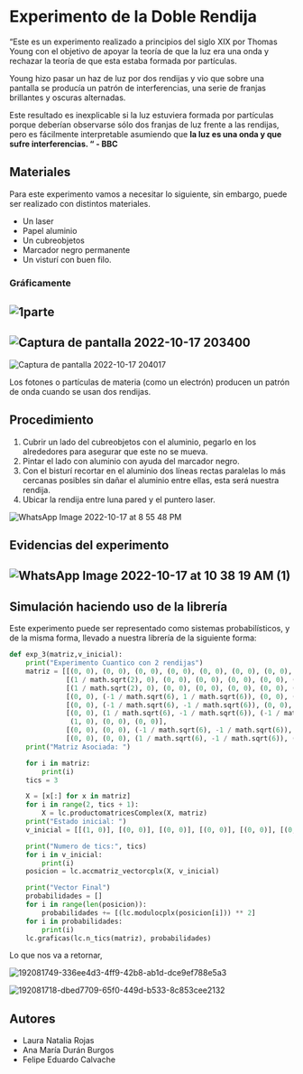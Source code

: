 # Experimento de la Doble Rendija

“Este es un experimento realizado a principios del siglo XIX por Thomas Young con el objetivo de apoyar la teoría de que la luz era una onda y rechazar la teoría de que esta estaba formada por partículas. 

Young hizo pasar un haz de luz por dos rendijas y vio que sobre una pantalla se producía un patrón de interferencias, una serie de franjas brillantes y oscuras alternadas.

Este resultado es inexplicable si la luz estuviera formada por partículas porque deberían observarse sólo dos franjas de luz frente a las rendijas, pero es fácilmente interpretable asumiendo que **la luz es una onda y que sufre interferencias. “ - BBC**

## Materiales
Para este experimento vamos a necesitar lo siguiente, sin embargo, puede ser realizado con distintos materiales.

- Un laser
- Papel aluminio
- Un cubreobjetos
- Marcador negro permanente
- Un visturí con buen filo.

### Gráficamente
![1parte](https://user-images.githubusercontent.com/87900830/196315329-abe8807d-87b8-46f9-b5c6-2f20ade32a11.png)
---
![Captura de pantalla 2022-10-17 203400](https://user-images.githubusercontent.com/87900830/196315346-b17f9186-8095-4438-b239-da40e34f838c.png)
---
![Captura de pantalla 2022-10-17 204017](https://user-images.githubusercontent.com/87900830/196315366-2c7f9e13-0be6-46be-8a02-d23e1ad76320.png)

Los fotones o partículas de materia (como un electrón) producen un patrón de onda cuando se usan dos rendijas.

## Procedimiento

1. Cubrir un lado del cubreobjetos con el aluminio, pegarlo en los alrededores para asegurar que este no se mueva.
2. Pintar el lado con aluminio con ayuda del marcador negro.
3. Con el bisturí recortar en el aluminio dos líneas rectas paralelas lo más cercanas posibles sin dañar el aluminio entre ellas, esta será nuestra rendija.
4. Ubicar la rendija entre luna pared y el puntero laser.

![WhatsApp Image 2022-10-17 at 8 55 48 PM](https://user-images.githubusercontent.com/87900830/196317822-ce1f9d20-b7ed-46b1-b9da-8b7e57fa6cdc.jpeg)

## Evidencias del experimento
![WhatsApp Image 2022-10-17 at 10 38 19 AM (1)](https://user-images.githubusercontent.com/87900830/196315608-a1fedb9f-4648-4069-be7a-792ac17f2096.jpeg)
---
## Simulación haciendo uso de la librería
Este experimento puede ser representado como sistemas probabilísticos, y de la misma forma, llevado a nuestra librería de la siguiente forma:

```python
def exp_3(matriz,v_inicial):
    print("Experimento Cuantico con 2 rendijas")
    matriz = [[(0, 0), (0, 0), (0, 0), (0, 0), (0, 0), (0, 0), (0, 0), (0, 0)],
              [(1 / math.sqrt(2), 0), (0, 0), (0, 0), (0, 0), (0, 0), (0, 0), (0, 0), (0, 0)],
              [(1 / math.sqrt(2), 0), (0, 0), (0, 0), (0, 0), (0, 0), (0, 0), (0, 0), (0, 0)],
              [(0, 0), (-1 / math.sqrt(6), 1 / math.sqrt(6)), (0, 0), (1, 0), (0, 0), (0, 0), (0, 0), (0, 0)],
              [(0, 0), (-1 / math.sqrt(6), -1 / math.sqrt(6)), (0, 0), (0, 0), (1, 0), (0, 0), (0, 0), (0, 0)],
              [(0, 0), (1 / math.sqrt(6), -1 / math.sqrt(6)), (-1 / math.sqrt(6), 1 / math.sqrt(6)), (0, 0), (0, 0),
               (1, 0), (0, 0), (0, 0)],
              [(0, 0), (0, 0), (-1 / math.sqrt(6), -1 / math.sqrt(6)), (0, 0), (0, 0), (0, 0), (1, 0), (0, 0)],
              [(0, 0), (0, 0), (1 / math.sqrt(6), -1 / math.sqrt(6)), (0, 0), (0, 0), (0, 0), (0, 0), (1, 0)]]
    print("Matriz Asociada: ")

    for i in matriz:
        print(i)
    tics = 3

    X = [x[:] for x in matriz]
    for i in range(2, tics + 1):
        X = lc.productomatricesComplex(X, matriz)
    print("Estado inicial: ")
    v_inicial = [[(1, 0)], [(0, 0)], [(0, 0)], [(0, 0)], [(0, 0)], [(0, 0)], [(0, 0)], [(0, 0)]]

    print("Numero de tics:", tics)
    for i in v_inicial:
        print(i)
    posicion = lc.accmatriz_vectorcplx(X, v_inicial)

    print("Vector Final")
    probabilidades = []
    for i in range(len(posicion)):
        probabilidades += [(lc.modulocplx(posicion[i])) ** 2]
    for i in probabilidades:
        print(i)
    lc.graficas(lc.n_tics(matriz), probabilidades)
```
Lo que nos va a retornar,

![192081749-336ee4d3-4ff9-42b8-ab1d-dce9ef788e5a3](https://user-images.githubusercontent.com/87900830/196323924-e62e480f-cef3-40a1-bb5e-19726088336b.png)

![192081718-dbed7709-65f0-449d-b533-8c853cee2132](https://user-images.githubusercontent.com/87900830/196323026-e8c00e8d-a3c7-4803-b66a-8ea7879e36eb.png)



## Autores
- Laura Natalia Rojas
- Ana María Durán Burgos
- Felipe Eduardo Calvache
